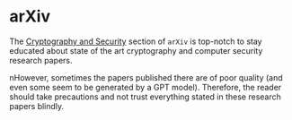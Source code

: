 # arXiv

The [Cryptography and Security](https://arxiv.org/list/cs.CR/recent) section of `arXiv` is top-notch to stay educated about state of the art cryptography and computer security research papers. 

nHowever, sometimes the papers published there are of poor quality (and even some seem to be generated by a GPT model). Therefore, the reader should take precautions and not trust everything stated in these research papers blindly.